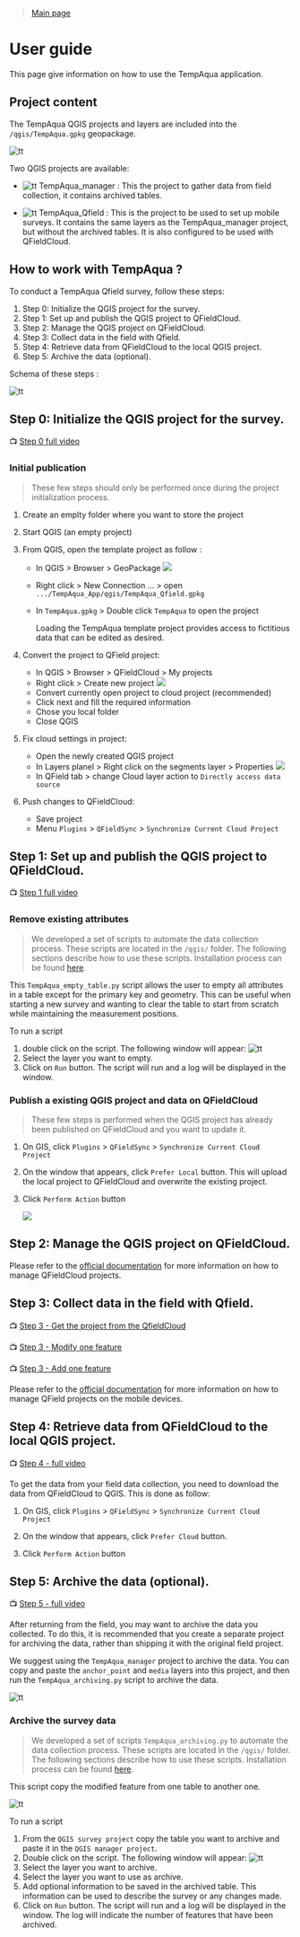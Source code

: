 
> [Main page](../README.md)

# User guide

This page give information on how to use the TempAqua application.


## Project content

The TempAqua QGIS projects and layers are included into the `/qgis/TempAqua.gpkg` geopackage. 

![tt](static/qgis_gpk.png)



Two QGIS projects are available:
*  ![tt](static/qgis_small.png) TempAqua_manager : This the project to gather data from field collection, it contains archived tables.

* ![tt](static/qgis_small.png) TempAqua_Qfield : This is the project to be used to set up mobile surveys. It contains the same layers as the TempAqua_manager project, but without the archived tables. It is also configured to be used with QFieldCloud.




## How to work with TempAqua ? 


To conduct a TempAqua Qfield survey, follow these steps:


1. Step 0: Initialize the QGIS project for the survey.
1. Step 1: Set up and publish the QGIS project to QFieldCloud.
1. Step 2: Manage the QGIS project on QFieldCloud.
1. Step 3: Collect data in the field with Qfield.
1. Step 4: Retrieve data from QFieldCloud to the local QGIS project.
1. Step 5: Archive the data (optional).

Schema of these steps :



![tt](static/process.png)



## Step 0: Initialize the QGIS project for the survey.

📺 [Step 0 full video](https://raw.githubusercontent.com/TempAqua/TempAqua_App/main/doc/static/step0.mp4)
 

### Initial publication


> These few steps should only be performed once during the project initialization process.

1. Create an emplty folder where you want to store the project

2. Start QGIS (an empty project)

3. From QGIS, open the template project as follow : 
   
   - In QGIS > Browser > GeoPackage
     ![   ](static/deploy_step3.png)
   
   - Right click > New Connection ... > open `.../TempAqua_App/qgis/TempAqua_Qfield.gpkg`
   
   - In `TempAqua.gpkg` > Double click `TempAqua` to open the project
     
     Loading the TempAqua template project provides access to fictitious data that can be edited as desired.

4. Convert the project to QField project:
   
   - In QGIS > Browser > QFieldCloud > My projects
   - Right click > Create new project
     ![   ](static/deploy_step4.png)
   - Convert currently open project to cloud project (recommended)
   - Click next and fill the required information
   - Chose you local folder
   - Close QGIS

5. Fix cloud settings in project:
   
   - Open the newly created QGIS project
   - In Layers planel > Right click on the segments layer > Properties 
        ![   ](static/deploy_step5.png)
   - In QField tab > change Cloud layer action to `Directly access data source`

6. Push changes to QFieldCloud:
   
   - Save project
   - Menu `Plugins` > `QFieldSync` > `Synchronize Current Cloud Project`







## Step 1: Set up and publish the QGIS project to QFieldCloud.

📺 [Step 1 full video](https://raw.githubusercontent.com/TempAqua/TempAqua_App/main/doc/static/step1.mp4)

### Remove existing attributes

> We developed a set of scripts to automate the data collection process. These scripts are located in the `/qgis/` folder. The following sections describe how to use these scripts. Installation process can be found [here](INSTALLATION.md).

This `TempAqua_empty_table.py` script allows the user to empty all attributes in a table except for the primary key and geometry. This can be useful when starting a new survey and wanting to clear the table to start from scratch while maintaining the measurement positions.


To run a script

1. double click on the script. The following window will appear:
![tt](static/tempAqua_archiving_3.png)
2. Select the layer you want to empty.
3. Click on `Run` button. The script will run and a log will be displayed in the window. 




### Publish a existing QGIS project and data on QFieldCloud


> These few steps is performed when the QGIS project has already been published on QFieldCloud and you want to update it.


1. On GIS, click `Plugins` > `QFieldSync` > `Synchronize Current Cloud Project`

2. On the window that appears, click `Prefer Local` button. This will upload the local project to QFieldCloud and overwrite the existing project.

3. Click `Perform Action` button

   ![   ](static/qgisfiledcloud_1.png)





## Step 2: Manage the QGIS project on QFieldCloud.

Please refer to the [official documentation](https://docs.qfield.org/get-started/tutorials/get-started-qfc/) for more information on how to manage QFieldCloud projects.




## Step 3: Collect data in the field with Qfield.

📺 [Step 3 - Get the project from the QfieldCloud](https://raw.githubusercontent.com/TempAqua/TempAqua_App/main/doc/static/step3_get_project.mp4)

📺 [Step 3 - Modify one feature](https://raw.githubusercontent.com/TempAqua/TempAqua_App/main/doc/static/step3_edit_attributes.mp4)

📺 [Step 3 - Add one feature](https://raw.githubusercontent.com/TempAqua/TempAqua_App/main/doc/static/step3_add_feature.mp4)

Please refer to the [official documentation](https://docs.qfield.org/get-started/) for more information on how to manage QField projects on the mobile devices.



## Step 4: Retrieve data from QFieldCloud to the local QGIS project.

📺 [Step 4 - full video](https://raw.githubusercontent.com/TempAqua/TempAqua_App/main/doc/static/step4.mp4)

To get the data from your field data collection, you need to download the data from QFieldCloud to QGIS. This is done as follow:

1. On GIS, click `Plugins` > `QFieldSync` > `Synchronize Current Cloud Project`

2. On the window that appears, click `Prefer Cloud` button. 

3. Click `Perform Action` button




## Step 5: Archive the data (optional).

📺 [Step 5 - full video](https://raw.githubusercontent.com/TempAqua/TempAqua_App/main/doc/static/step5.mp4)

After returning from the field, you may want to archive the data you collected. To do this, it is recommended that you create a separate project for archiving the data, rather than shipping it with the original field project.

We suggest using the `TempAqua_manager` project to archive the data. You can copy and paste the `anchor_point` and `media` layers into this project, and then run the `TempAqua_archiving.py` script to archive the data.


![tt](static/archive.png)


### Archive the survey data

> We developed a set of scripts `TempAqua_archiving.py`  to automate the data collection process. These scripts are located in the `/qgis/` folder. The following sections describe how to use these scripts. Installation process can be found [here](INSTALLATION.md).


This script copy the modified feature from one table to another one. 



![tt](static/tempAqua_archiving.png)


To run a script


1. From the `QGIS survey project` copy the table you want to archive and paste it in the `QGIS manager project`. 
1. Double click on the script. The following window will appear:
![tt](static/tempAqua_archiving_2.png)
1. Select the layer you want to archive.
1. Select the layer you want to use as archive.
1. Add optional information to be saved in the archived table. This information can be used to describe the survey or any changes made.
1. Click on `Run` button. The script will run and a log will be displayed in the window. The log will indicate the number of features that have been archived.








